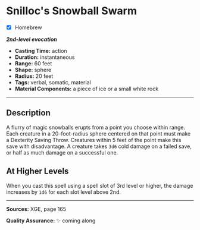 # Snilloc's Snowball Swarm
- [x] Homebrew

***2nd-level evocation***
- **Casting Time:** action
- **Duration:** instantaneous
- **Range:** 60 feet
- **Shape:** sphere
- **Radius:** 20 feet
- **Tags:** verbal, somatic, material
- **Material Components:** a piece of ice or a small white rock

---

## Description
A flurry of magic snowballs erupts from a point you choose within range.
Each creature in a 20-foot-radius sphere centered on that point must make a Dexterity Saving Throw.
Creatures within 5 feet of the point make this save with disadvantage.
A creature takes `3d6` cold damage on a failed save, or half as much damage on a successful one. 

## At Higher Levels
When you cast this spell using a spell slot of 3rd level or higher, the damage increases by `1d6` for each slot level above 2nd.

---

**Sources:** XGE, page 165

**Quality Assurance:** :sparkles: coming along

